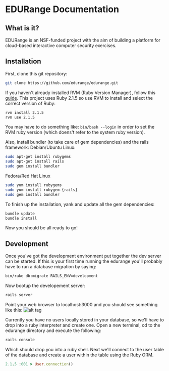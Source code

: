 # EDURange Documentation
## What is it?

EDURange is an NSF-funded project with the aim of building a platform for cloud-based interactive computer security exercises. 


## Installation
First, clone this git repository:
```bash
git clone https://github.com/edurange/edurange.git
```

If you haven't already installed RVM (Ruby Version Manager), follow this [guide](https://rvm.io/rvm/install). This project uses Ruby 2.1.5 so use RVM to install and select the correct version of Ruby:
```bash
rvm install 2.1.5
rvm use 2.1.5
```

You may have to do something like: `bin/bash --login` in order to set the RVM ruby version (which doens't refer to the system ruby version).

Also, install bundler (to take care of gem dependencies) and the rails framework:
Debian/Ubuntu Linux:
```bash
sudo apt-get install rubygems
sudo apt-get install rails
sudo gem install bundler
```
Fedora/Red Hat Linux
```bash
sudo yum install rubygems
sudo yum install rubygem-{rails}
sudo gem install bundler
```

To finish up the installation, yank and update all the gem dependencies:
```bash
bundle update
bundle install
```

Now you should be all ready to go!

## Development
Once you've got the development environment put together the dev server can be started.
If this is your first time running the edurange you'll probably have to run a database migration by saying:
```bash
bin/rake db:migrate RAILS_ENV=development
```

Now bootup the developement server:
```bash
rails server
```

Point your web browser to localhost:3000 and you should see something like this:
![alt tag](http://i.imgur.com/2HR5k9K.jpg?1)

Currently you have no users locally stored in your database, so we'll have to drop into a ruby interpreter and create one. Open a new terminal, cd to the edurange directory and execute the following:
```bash
rails console
```
Which should drop you into a ruby shell. Next we'll connect to the user table of the database and create a user within the table using the Ruby ORM.
```ruby
2.1.5 :001 > User.connection()

```
